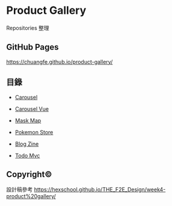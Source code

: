 # Product Gallery

Repositories 整理

## GitHub Pages

https://chuangfe.github.io/product-gallery/

## 目錄

- [Carousel](https://github.com/chuangfe/carousel)

- [Carousel Vue](https://github.com/chuangfe/carousel-vue)

- [Mask Map](https://github.com/chuangfe/mask-map)

- [Pokemon Store](https://github.com/chuangfe/pokemon-store)

- [Blog Zine](https://github.com/chuangfe/blogzine)

- [Todo Mvc](https://github.com/chuangfe/todomvc-vue)

## Copyright©

設計稿參考 https://hexschool.github.io/THE_F2E_Design/week4-product%20gallery/
